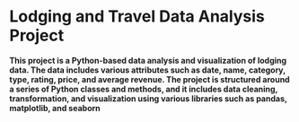 # Lodging and Travel Data Analysis Project
 **This project is a Python-based data analysis and visualization of lodging data. The data includes various attributes such as date, name, category, type, rating, price, and average revenue. The project is structured around a series of Python classes and methods, and it includes data cleaning, transformation, and visualization using various libraries such as pandas, matplotlib, and seaborn**
